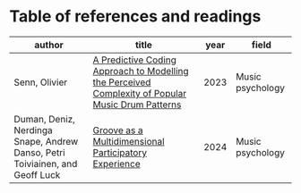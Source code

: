 # Table of references and readings

| author | title | year | field |
|--------|-------|------|-------|
|Senn, Olivier|[A Predictive Coding Approach to Modelling the Perceived Complexity of Popular Music Drum Patterns](senn-2023.md)|2023|Music psychology|
|Duman, Deniz, Nerdinga Snape, Andrew Danso, Petri Toiviainen, and Geoff Luck|[Groove as a Multidimensional Participatory Experience](duman-2024.md)|2024|Music psychology|